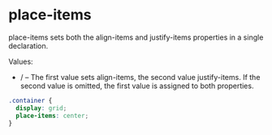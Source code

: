 # place-items

place-items sets both the align-items and justify-items properties in a single declaration.

Values:
- <align-items> / <justify-items> – The first value sets align-items, the second value justify-items. If the second value is omitted, the first value is assigned to both properties.

```scss
.container {
  display: grid;
  place-items: center;
}
```
